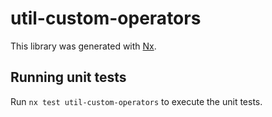 # util-custom-operators

This library was generated with [Nx](https://nx.dev).

## Running unit tests

Run `nx test util-custom-operators` to execute the unit tests.
